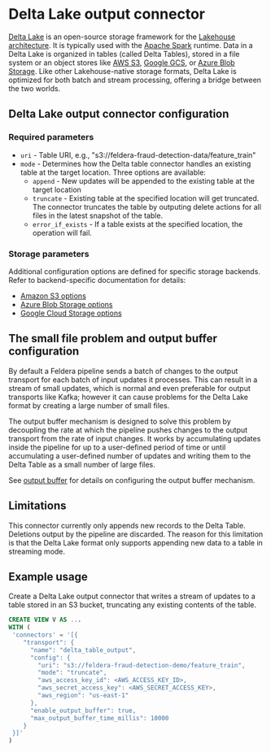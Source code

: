 # Delta Lake output connector

[Delta Lake](https://delta.io/) is an open-source storage framework for the
[Lakehouse architecture](https://www.cidrdb.org/cidr2021/papers/cidr2021_paper17.pdf).
It is typically used with the [Apache Spark](https://spark.apache.org/) runtime.
Data in a Delta Lake is organized in tables (called Delta Tables), stored in
a file system or an object stores like [AWS S3](https://aws.amazon.com/s3/),
[Google GCS](https://cloud.google.com/storage), or
[Azure Blob Storage](https://azure.microsoft.com/en-us/products/storage/blobs).
Like other Lakehouse-native storage formats, Delta Lake is optimized for both
batch and stream processing, offering a bridge between the two worlds.

## Delta Lake output connector configuration

### Required parameters

* `uri` - Table URI, e.g., "s3://feldera-fraud-detection-data/feature_train"
* `mode` - Determines how the Delta table connector handles an existing table at the target
   location.  Three options are available:
  * `append` - New updates will be appended to the existing table at the target location
  * `truncate` - Existing table at the specified location will get truncated. The connector
     truncates the table by outputing delete actions for all files in the latest snapshot
     of the table.
  * `error_if_exists` - If a table exists at the specified location, the operation will fail.

### Storage parameters

Additional configuration options are defined for specific storage backends.  Refer to
backend-specific documentation for details:

* [Amazon S3 options](https://docs.rs/object_store/latest/object_store/aws/enum.AmazonS3ConfigKey.html)
* [Azure Blob Storage options](https://docs.rs/object_store/latest/object_store/azure/enum.AzureConfigKey.html)
* [Google Cloud Storage options](https://docs.rs/object_store/latest/object_store/gcp/enum.GoogleConfigKey.html)

## The small file problem and output buffer configuration

By default a Feldera pipeline sends a batch of changes to the output transport
for each batch of input updates it processes.  This can result in a stream of
small updates, which is normal and even preferable for output transports like
Kafka; however it can cause problems for the Delta Lake format by creating a large
number of small files.

The output buffer mechanism is designed to solve this problem by decoupling the
rate at which the pipeline pushes changes to the output transport from the rate
of input changes.  It works by accumulating updates inside the pipeline
for up to a user-defined period of time or until accumulating a user-defined number
of updates and writing them to the Delta Table as a small number of large files.

See [output buffer](/connectors#configuring-the-output-buffer) for details on configuring the output buffer mechanism.

## Limitations

This connector currently only appends new records to the Delta Table.  Deletions
output by the pipeline are discarded.  The reason for this limitation is that the
Delta Lake format only supports appending new data to a table in streaming mode.

## Example usage

Create a Delta Lake output connector that writes a stream of updates to a table
stored in an S3 bucket, truncating any existing contents of the table.

```sql
CREATE VIEW V AS ...
WITH (
 'connectors' = '[{
    "transport": {
      "name": "delta_table_output",
      "config": {
        "uri": "s3://feldera-fraud-detection-demo/feature_train",
        "mode": "truncate",
        "aws_access_key_id": <AWS_ACCESS_KEY_ID>,
        "aws_secret_access_key": <AWS_SECRET_ACCESS_KEY>,
        "aws_region": "us-east-1"
      },
      "enable_output_buffer": true,
      "max_output_buffer_time_millis": 10000
    }
 }]'
)
